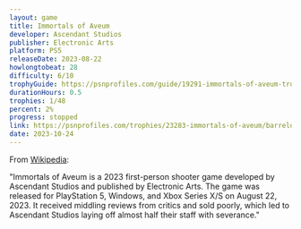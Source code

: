 ```yaml
---
layout: game
title: Immortals of Aveum
developer: Ascendant Studios
publisher: Electronic Arts
platform: PS5
releaseDate: 2023-08-22
howlongtobeat: 28
difficulty: 6/10
trophyGuide: https://psnprofiles.com/guide/19291-immortals-of-aveum-trophy-guide
durationHours: 0.5
trophies: 1/48
percent: 2%
progress: stopped
link: https://psnprofiles.com/trophies/23283-immortals-of-aveum/barrelofjuice
date: 2023-10-24
---
```


From [Wikipedia](https://en.wikipedia.org/wiki/Immortals_of_Aveum):

"Immortals of Aveum is a 2023 first-person shooter game developed by Ascendant Studios and published by Electronic Arts. The game was released for PlayStation 5, Windows, and Xbox Series X/S on August 22, 2023. It received middling reviews from critics and sold poorly, which led to Ascendant Studios laying off almost half their staff with severance."
